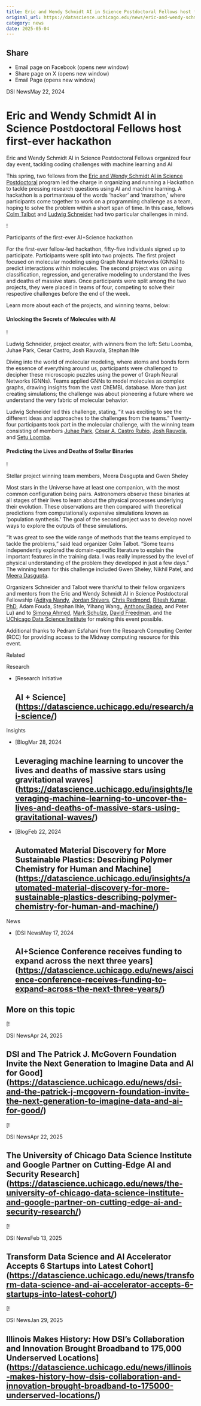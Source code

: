 ```yaml
---
title: Eric and Wendy Schmidt AI in Science Postdoctoral Fellows host first-ever hackathon – DSI
original_url: https://datascience.uchicago.edu/news/eric-and-wendy-schmidt-ai-in-science-postdoctoral-fellows-host-first-ever-hackathon
category: news
date: 2025-05-04
---
```


## Share

* Email page on Facebook (opens new window)
* Share page on X (opens new window)
* Email Page (opens new window)

<!-- Table-like structure detected -->

DSI NewsMay 22, 2024

# Eric and Wendy Schmidt AI in Science Postdoctoral Fellows host first-ever hackathon

Eric and Wendy Schmidt AI in Science Postdoctoral Fellows organized four day event, tackling coding challenges with machine learning and AI

This spring, two fellows from the [Eric and Wendy Schmidt AI in Science Postdoctoral](https://datascience.uchicago.edu/research/postdoctoral-programs/the-eric-and-wendy-schmidt-ai-in-science-postdoctoral-fellowship/) program led the charge in organizing and running a Hackathon to tackle pressing research questions using AI and machine learning. A hackathon is a portmanteau of the words ‘hacker’ and ‘marathon,’ where participants come together to work on a programming challenge as a team, hoping to solve the problem within a short span of time. In this case, fellows [Colm Talbot](https://datascience.uchicago.edu/people/colm-talbot/) and [Ludwig Schneider](https://datascience.uchicago.edu/people/ludwig-schneider/) had two particular challenges in mind.

!

Participants of the first-ever AI+Science hackathon

For the first-ever fellow-led hackathon, fifty-five individuals signed up to participate. Participants were split into two projects. The first project focused on molecular modeling using Graph Neural Networks (GNNs) to predict interactions within molecules. The second project was on using classification, regression, and generative modeling to understand the lives and deaths of massive stars. Once participants were split among the two projects, they were placed in teams of four, competing to solve their respective challenges before the end of the week.

Learn more about each of the projects, and winning teams, below:

#### Unlocking the Secrets of Molecules with AI

!

Ludwig Schneider, project creator, with winners from the left: Setu Loomba, Juhae Park, Cesar Castro, Josh Rauvola, Stephan Ihle

Diving into the world of molecular modeling, where atoms and bonds form the essence of everything around us, participants were challenged to decipher these microscopic puzzles using the power of Graph Neural Networks (GNNs). Teams applied GNNs to model molecules as complex graphs, drawing insights from the vast ChEMBL database. More than just creating simulations; the challenge was about pioneering a future where we understand the very fabric of molecular behavior.

Ludwig Schneider led this challenge, stating, “it was exciting to see the different ideas and approaches to the challenges from the teams.” Twenty-four participants took part in the molecular challenge, with the winning team consisting of members [Juhae Park](https://www.linkedin.com/in/juhae-park-95226020a/), [César A. Castro Rubio](https://www.linkedin.com/in/cesaracastrorubio/), [Josh Rauvola](https://www.linkedin.com/in/josh-rauvola-250b51168/), and [Setu Loomba](https://www.linkedin.com/in/setu-loomba/).

#### Predicting the Lives and Deaths of Stellar Binaries

!

Stellar project winning team members, Meera Dasgupta and Gwen Sheley

Most stars in the Universe have at least one companion, with the most common configuration being pairs. Astronomers observe these binaries at all stages of their lives to learn about the physical processes underlying their evolution. These observations are then compared with theoretical predictions from computationally expensive simulations known as ‘population synthesis.’ The goal of the second project was to develop novel ways to explore the outputs of these simulations.

“It was great to see the wide range of methods that the teams employed to tackle the problems,” said lead organizer Colm Talbot. “Some teams independently explored the domain-specific literature to explain the important features in the training data. I was really impressed by the level of physical understanding of the problem they developed in just a few days.” The winning team for this challenge included Gwen Sheley, Nikhil Patel, and [Meera Dasgupta](https://www.linkedin.com/in/meera-dasgupta-0b1489173/).

Organizers Schneider and Talbot were thankful to their fellow organizers and mentors from the Eric and Wendy Schmidt AI in Science Postdoctoral Fellowship ([Aditya Nandy](https://www.linkedin.com/in/adityanandy/), [Jordan Shivers](https://www.linkedin.com/in/jordanshivers/), [Chris Redmond](https://www.linkedin.com/in/chris-redmond-4300a7185/), [Ritesh Kumar, PhD](https://www.linkedin.com/in/ritesh-kumar-phd/), Adam Fouda, Stephan Ihle, Yihang Wang,, [Anthony Badea](https://www.linkedin.com/in/anthonybadea/), and Peter Lu) and to [Simona Ahmed](https://www.linkedin.com/in/simonamahmed/), [Mark Schulze](https://www.linkedin.com/in/mark-schulze-2447307/), [David Freedman](https://www.linkedin.com/in/david-freedman-53664095/), and the [UChicago Data Science Institute](https://www.linkedin.com/company/dsi-uchicago/) for making this event possible.

Additional thanks to Pedram Esfahani from the Research Computing Center (RCC) for providing access to the Midway computing resource for this event.

Related

Research

* [Research Initiative

  ## AI + Science](https://datascience.uchicago.edu/research/ai-science/)

Insights

* [BlogMar 28, 2024

  ## Leveraging machine learning to uncover the lives and deaths of massive stars using gravitational waves](https://datascience.uchicago.edu/insights/leveraging-machine-learning-to-uncover-the-lives-and-deaths-of-massive-stars-using-gravitational-waves/)
* [BlogFeb 22, 2024

  ## Automated Material Discovery for More Sustainable Plastics: Describing Polymer Chemistry for Human and Machine](https://datascience.uchicago.edu/insights/automated-material-discovery-for-more-sustainable-plastics-describing-polymer-chemistry-for-human-and-machine/)

News

* [DSI NewsMay 17, 2024

  ## AI+Science Conference receives funding to expand across the next three years](https://datascience.uchicago.edu/news/aiscience-conference-receives-funding-to-expand-across-the-next-three-years/)

## More on this topic

[!

DSI NewsApr 24, 2025

## DSI and The Patrick J. McGovern Foundation Invite the Next Generation to Imagine Data and AI for Good](https://datascience.uchicago.edu/news/dsi-and-the-patrick-j-mcgovern-foundation-invite-the-next-generation-to-imagine-data-and-ai-for-good/)
[!

DSI NewsApr 22, 2025

## The University of Chicago Data Science Institute and Google Partner on Cutting-Edge AI and Security Research](https://datascience.uchicago.edu/news/the-university-of-chicago-data-science-institute-and-google-partner-on-cutting-edge-ai-and-security-research/)
[!

DSI NewsFeb 13, 2025

## Transform Data Science and AI Accelerator Accepts 6 Startups into Latest Cohort](https://datascience.uchicago.edu/news/transform-data-science-and-ai-accelerator-accepts-6-startups-into-latest-cohort/)
[!

DSI NewsJan 29, 2025

## Illinois Makes History: How DSI’s Collaboration and Innovation Brought Broadband to 175,000 Underserved Locations](https://datascience.uchicago.edu/news/illinois-makes-history-how-dsis-collaboration-and-innovation-brought-broadband-to-175000-underserved-locations/)